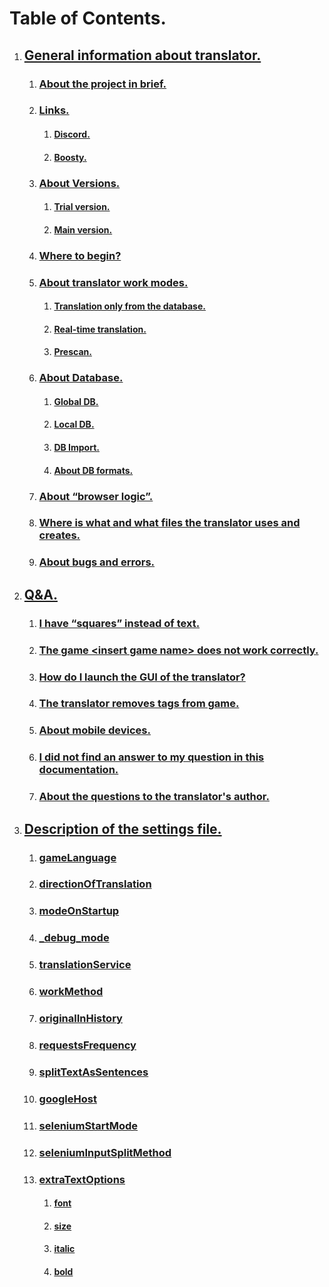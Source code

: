 
# Table of Contents.


1. ## [General information about translator.](../FAQ/EN.md#general-information)

    1. ### [About the project in brief.](../FAQ/EN.md#what-kind-of-project-is-this)

    1. ### [Links.](../FAQ/EN.md#links)
        1. #### [Discord.](../FAQ/EN.md#discord-community)
        1. #### [Boosty.](../FAQ/EN.md#boosty)

    1. ### [About Versions.](../FAQ/EN.md#about-versions)
        1. #### [Trial version.](../FAQ/EN.md#trial-version)
        1. #### [Main version.](../FAQ/EN.md#main-version)

    1. ### [Where to begin?](../FAQ/EN.md#where-to-begin)

    1. ### [About translator work modes.](../FAQ/EN.md#about-translator-work-modes)
        1. #### [Translation only from the database.](../FAQ/EN.md#translation-only-from-the-database)
        1. #### [Real-time translation.](../FAQ/EN.md#real-time-translation)
        1. #### [Prescan.](../FAQ/EN.md#prescan)

    1. ### [About Database.](../FAQ/EN.md#about-database)
        1. #### [Global DB.](../FAQ/EN.md#global-database)
        1. #### [Local DB.](../FAQ/EN.md#local-database)
        1. #### [DB Import.](../FAQ/EN.md#database-import)
        1. #### [About DB formats.](../FAQ/EN.md#about-database-formats)

    1. ### [About “browser logic”.](../FAQ/EN.md#about-browser-logic)

    1. ### [Where is what and what files the translator uses and creates.](../FAQ/EN.md#where-is-what-and-what-files-the-translator-uses-and-creates)

    1. ### [About bugs and errors.](../FAQ/EN.md#about-bugs-and-errors)

1. ## [Q&A.](../FAQ/EN.md#qa)

    1. ### [I have “squares” instead of text.](../FAQ/EN.md#i-have-squares-instead-of-text)
    1. ### [The game \<insert game name\> does not work correctly.](../FAQ/EN.md#the-game-insert-game-name-does-not-translatedoes-not-startdoes-not-work-correctly)
    1. ### [How do I launch the GUI of the translator?](../FAQ/EN.md#how-do-i-launch-the-gui-of-the-translator)
    1. ### [The translator removes tags from game.](../FAQ/EN.md#the-translator-removes-tags-from-the-original-game-italics-bold-text-color-etc)
    1. ### [About mobile devices.](../FAQ/EN.md#how-do-i-run-the-translator-on-android)
    1. ### [I did not find an answer to my question in this documentation.](../FAQ/EN.md#i-did-not-find-an-answer-to-my-question-in-this-documentation)
    1. ### [About the questions to the translator's author.](../FAQ/EN.md#i-still-dont-understand-something-in-this-documentation-can-i-write-to-you-in-a-private-message-on-a-social-network-by-e-mail-or-anywhere-else)


1. ## [Description of the settings file.](../settingDescription/EN.md#description-of-the-parameters-and-settings-file)

    1. ### [gameLanguage](../settingDescription/EN.md#gamelanguage-)

    1. ### [directionOfTranslation](../settingDescription/EN.md#directionoftranslation-)

    1. ### [modeOnStartup](../settingDescription/EN.md#modeonstartup-)

    1. ### [_debug_mode](../settingDescription/EN.md#_debug_mode-)

    1. ### [translationService](../settingDescription/EN.md#translationservice-)

    1. ### [workMethod](../settingDescription/EN.md#workmethod-)

    1. ### [originalInHistory](../settingDescription/EN.md#originalinhistory-)

    1. ### [requestsFrequency](../settingDescription/EN.md#requestsfrequency-)

    1. ### [splitTextAsSentences](../settingDescription/EN.md#splittextassentences-)

    1. ### [googleHost](../settingDescription/EN.md#googlehost-)

    1. ### [seleniumStartMode](../settingDescription/EN.md#seleniumstartmode-)

    1. ### [seleniumInputSplitMethod](../settingDescription/EN.md#seleniuminputsplitmethod-)

    1. ### [extraTextOptions](../settingDescription/EN.md#extratextoptions)

        1. #### [font](../settingDescription/EN.md#font-)
        1. #### [size](../settingDescription/EN.md#size-)
        1. #### [italic](../settingDescription/EN.md#italic-)
        1. #### [bold](../settingDescription/EN.md#bold-)
